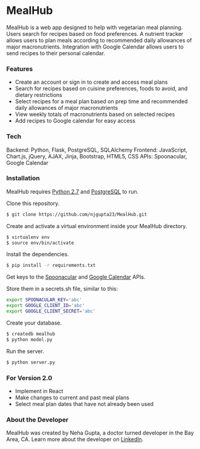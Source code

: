 # MealHub

MealHub is a web app designed to help with vegetarian meal planning. Users search for recipes based on food preferences. A nutrient tracker allows users to plan meals according to recommended daily allowances of major macronutrients.  Integration with Google Calendar allows users to send recipes to their personal calendar.

### Features
  - Create an account or sign in to create and access meal plans
  - Search for recipes based on cuisine preferences, foods to avoid, and dietary restrictions
  - Select recipes for a meal plan based on prep time and recommended daily allowances of major macronutrients
  - View weekly totals of macronutrients based on selected recipes
  - Add recipes to Google calendar for easy access


### Tech

Backend: Python, Flask, PostgreSQL, SQLAlchemy
Frontend: JavaScript, Chart.js, jQuery, AJAX, Jinja, Bootstrap, HTML5, CSS
APIs: Spoonacular, Google Calendar

### Installation

MealHub requires [Python 2.7](https://www.python.org/downloads/release/python-2714/) and [PostgreSQL](https://www.postgresql.org/) to run.

Clone this repository.

```sh
$ git clone https://github.com/njgupta23/MealHub.git
```

Create and activate a virtual environment inside your MealHub directory.

```sh
$ virtualenv env
$ source env/bin/activate
```

Install the dependencies.

```sh
$ pip install -r requirements.txt
```

Get keys to the [Spoonacular](https://spoonacular.com/food-api) and [Google Calendar](https://developers.google.com/calendar/) APIs.

Store them in a secrets.sh file, similar to this:

```sh
export SPOONACULAR_KEY='abc'
export GOOGLE_CLIENT_ID='abc'
export GOOGLE_CLIENT_SECRET='abc'
```

Create your database.

```sh
$ createdb mealhub
$ python model.py
```

Run the server.

```sh
$ python server.py
```

### For Version 2.0

- Implement in React
- Make changes to current and past meal plans
- Select meal plan dates that have not already been used

### About the Developer

MealHub was created by Neha Gupta, a doctor turned developer in the Bay Area, CA. Learn more about the developer on [LinkedIn](https://www.linkedin.com/in/nehajgupta/).
